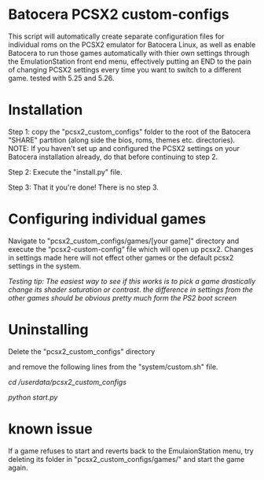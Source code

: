 # Batocera PCSX2 custom-configs 
This script will automatically create separate configuration files for individual roms on the PCSX2 emulator for Batocera Linux, as well as enable Batocera to run those games automatically with thier own settings through the EmulationStation front end menu, effectively putting an END to the pain of changing PCSX2 settings every time you want to switch to a different game. tested with 5.25 and 5.26.

# Installation
Step 1: copy the "pcsx2_custom_configs" folder to the root of the Batocera "SHARE" partition (along side the bios, roms, themes etc. directories). NOTE: If you haven't set up and configured the PCSX2 settings on your Batocera installation already, do that before continuing to step 2. 

Step 2: Execute the "install.py" file.

Step 3: That it you're done! There is no step 3.

# Configuring individual games
Navigate to "pcsx2_custom_configs/games/[your game]" directory and execute the “pcsx2-custom-config” file which will open up pcsx2. Changes in settings made here will not effect other games or the default pcsx2 settings in the system. 

*Testing tip: The easiest way to see if this works is to pick a game drastically change its shader saturation or contrast. the difference in settings from the other games should be obvious pretty much form the PS2 boot screen*

# Uninstalling 
Delete the "pcsx2_custom_configs" directory 

and remove the following lines from the "system/custom.sh" file.

*cd /userdata/pcsx2_custom_configs*

*python start.py*

# known issue
If a game refuses to start and reverts back to the EmulaionStation menu, try deleting its folder in "pcsx2_custom_configs/games/" and start the game again.
